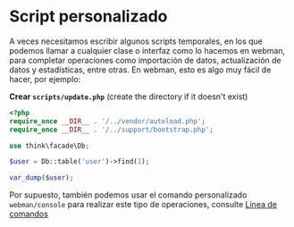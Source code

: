 # Script personalizado

A veces necesitamos escribir algunos scripts temporales, en los que podemos llamar a cualquier clase o interfaz como lo hacemos en webman, para completar operaciones como importación de datos, actualización de datos y estadísticas, entre otras. En webman, esto es algo muy fácil de hacer, por ejemplo:

**Crear `scripts/update.php`** (create the directory if it doesn't exist)
```php
<?php
require_once __DIR__ . '/../vendor/autoload.php';
require_once __DIR__ . '/../support/bootstrap.php';

use think\facade\Db;

$user = Db::table('user')->find(1);

var_dump($user);
```

Por supuesto, también podemos usar el comando personalizado `webman/console` para realizar este tipo de operaciones, consulte [Línea de comandos](../plugin/console.md)

